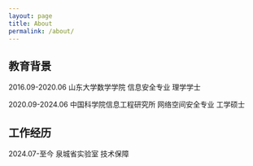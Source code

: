 ```yaml
---
layout: page
title: About
permalink: /about/
---
```


## 教育背景

2016.09-2020.06 山东大学数学学院 信息安全专业 理学学士

2020.09-2024.06 中国科学院信息工程研究所 网络空间安全专业 工学硕士

## 工作经历

2024.07-至今 泉城省实验室 技术保障
